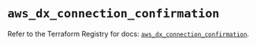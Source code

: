 # `aws_dx_connection_confirmation`

Refer to the Terraform Registry for docs: [`aws_dx_connection_confirmation`](https://registry.terraform.io/providers/hashicorp/aws/6.10.0/docs/resources/dx_connection_confirmation).
